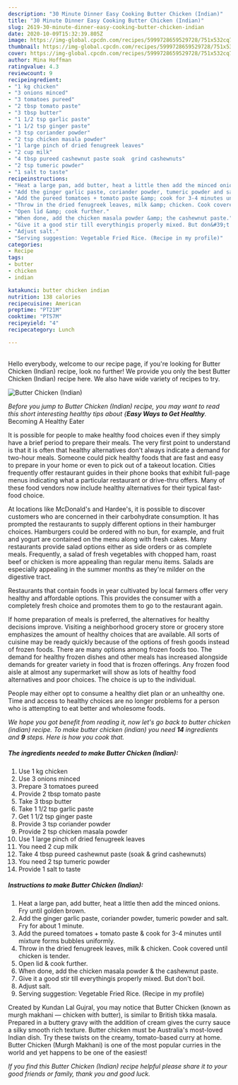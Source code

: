 ```yaml
---
description: "30 Minute Dinner Easy Cooking Butter Chicken (Indian)"
title: "30 Minute Dinner Easy Cooking Butter Chicken (Indian)"
slug: 2619-30-minute-dinner-easy-cooking-butter-chicken-indian
date: 2020-10-09T15:32:39.805Z
image: https://img-global.cpcdn.com/recipes/5999728659529728/751x532cq70/butter-chicken-indian-recipe-main-photo.jpg
thumbnail: https://img-global.cpcdn.com/recipes/5999728659529728/751x532cq70/butter-chicken-indian-recipe-main-photo.jpg
cover: https://img-global.cpcdn.com/recipes/5999728659529728/751x532cq70/butter-chicken-indian-recipe-main-photo.jpg
author: Mina Hoffman
ratingvalue: 4.3
reviewcount: 9
recipeingredient:
- "1 kg chicken"
- "3 onions minced"
- "3 tomatoes pureed"
- "2 tbsp tomato paste"
- "3 tbsp butter"
- "1 1/2 tsp garlic paste"
- "1 1/2 tsp ginger paste"
- "3 tsp coriander powder"
- "2 tsp chicken masala powder"
- "1 large pinch of dried fenugreek leaves"
- "2 cup milk"
- "4 tbsp pureed cashewnut paste soak  grind cashewnuts"
- "2 tsp tumeric powder"
- "1 salt to taste"
recipeinstructions:
- "Heat a large pan, add butter, heat a little then add the minced onions. Fry until golden brown."
- "Add the ginger garlic paste, coriander powder, tumeric powder and salt. Fry for about 1 minute."
- "Add the pureed tomatoes + tomato paste &amp; cook for 3-4 minutes until mixture forms bubbles uniformly."
- "Throw in the dried fenugreek leaves, milk &amp; chicken. Cook covered until chicken is tender."
- "Open lid &amp; cook further."
- "When done, add the chicken masala powder &amp; the cashewnut paste."
- "Give it a good stir till everythingis properly mixed. But don&#39;t boil."
- "Adjust salt."
- "Serving suggestion: Vegetable Fried Rice. (Recipe in my profile)"
categories:
- Recipe
tags:
- butter
- chicken
- indian

katakunci: butter chicken indian 
nutrition: 138 calories
recipecuisine: American
preptime: "PT21M"
cooktime: "PT57M"
recipeyield: "4"
recipecategory: Lunch

---
```

<br>
Hello everybody, welcome to our recipe page, if you're looking for Butter Chicken (Indian) recipe, look no further! We provide you only the best Butter Chicken (Indian) recipe here. We also have wide variety of recipes to try.
<br>


![Butter Chicken (Indian)](https://img-global.cpcdn.com/recipes/5999728659529728/751x532cq70/butter-chicken-indian-recipe-main-photo.jpg)

<i>Before you jump to Butter Chicken (Indian) recipe, you may want to read this short interesting healthy tips about {<strong>Easy Ways to Get Healthy</strong>.</i>
Becoming A Healthy Eater

It is possible for people to make healthy food choices even if they simply have a brief period to prepare their meals. The very first point to understand is that it is often that healthy alternatives don't always indicate a demand for two-hour meals. Someone could pick healthy foods that are fast and easy to prepare in your home or even to pick out of a takeout location. Cities frequently offer restaurant guides in their phone books that exhibit full-page menus indicating what a particular restaurant or drive-thru offers. Many of these food vendors now include healthy alternatives for their typical fast-food choice.

At locations like McDonald's and Hardee's, it is possible to discover customers who are concerned in their carbohydrate consumption.  It has prompted the restaurants to supply different options in their hamburger choices. Hamburgers could be ordered with no bun, for example, and fruit and yogurt are contained on the menu along with fresh cakes. Many restaurants provide salad options either as side orders or as complete meals. Frequently, a salad of fresh vegetables with chopped ham, roast beef or chicken is more appealing than regular menu items.  Salads are especially appealing in the summer months as they're milder on the digestive tract.

Restaurants that contain foods in year cultivated by local farmers offer very healthy and affordable options.  This provides the consumer with a completely fresh choice and promotes them to go to the restaurant again.

If home preparation of meals is preferred, the alternatives for healthy decisions improve. Visiting a neighborhood grocery store or grocery store emphasizes the amount of healthy choices that are available.  All sorts of cuisine may be ready quickly because of the options of fresh goods instead of frozen foods. There are many options among frozen foods too. The demand for healthy frozen dishes and other meals has increased alongside demands for greater variety in food that is frozen offerings. Any frozen food aisle at almost any supermarket will show as lots of healthy food alternatives and poor choices. The choice is up to the individual.

People may either opt to consume a healthy diet plan or an unhealthy one. Time and access to healthy choices are no longer problems for a person who is attempting to eat better and wholesome foods.


<i>We hope you got benefit from reading it, now let's go back to butter chicken (indian) recipe. To make butter chicken (indian) you need <strong>14</strong> ingredients and <strong>9</strong> steps. Here is how you cook that.
</i>

##### The ingredients needed to make Butter Chicken (Indian):

1. Use 1 kg chicken
1. Use 3 onions minced
1. Prepare 3 tomatoes pureed
1. Provide 2 tbsp tomato paste
1. Take 3 tbsp butter
1. Take 1 1/2 tsp garlic paste
1. Get 1 1/2 tsp ginger paste
1. Provide 3 tsp coriander powder
1. Provide 2 tsp chicken masala powder
1. Use 1 large pinch of dried fenugreek leaves
1. You need 2 cup milk
1. Take 4 tbsp pureed cashewnut paste (soak &amp; grind cashewnuts)
1. You need 2 tsp tumeric powder
1. Provide 1 salt to taste


##### Instructions to make Butter Chicken (Indian):

1. Heat a large pan, add butter, heat a little then add the minced onions. Fry until golden brown.
1. Add the ginger garlic paste, coriander powder, tumeric powder and salt. Fry for about 1 minute.
1. Add the pureed tomatoes + tomato paste &amp; cook for 3-4 minutes until mixture forms bubbles uniformly.
1. Throw in the dried fenugreek leaves, milk &amp; chicken. Cook covered until chicken is tender.
1. Open lid &amp; cook further.
1. When done, add the chicken masala powder &amp; the cashewnut paste.
1. Give it a good stir till everythingis properly mixed. But don&#39;t boil.
1. Adjust salt.
1. Serving suggestion: Vegetable Fried Rice. (Recipe in my profile)


Created by Kundan Lal Gujral, you may notice that Butter Chicken (known as murgh makhani — chicken with butter), is similar to British tikka masala. Prepared in a buttery gravy with the addition of cream gives the curry sauce a silky smooth rich texture. Butter chicken must be Australia&#39;s most-loved Indian dish. Try these twists on the creamy, tomato-based curry at home. Butter Chicken (Murgh Makhani) is one of the most popular curries in the world and yet happens to be one of the easiest! 

<i>If you find this Butter Chicken (Indian) recipe helpful please share it to your good friends or family, thank you and good luck.</i>
